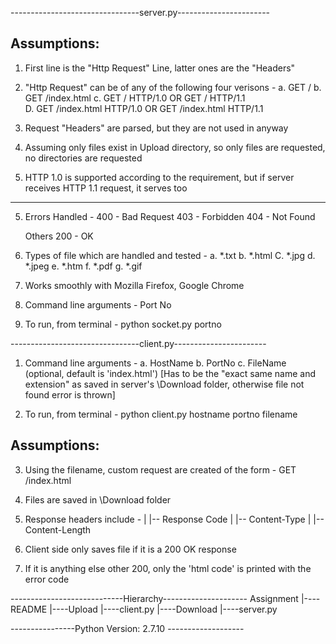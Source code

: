 --------------------------------server.py-----------------------

Assumptions:
------------
1. First line is the "Http Request" Line, latter ones are the "Headers"

2. "Http Request" can be of any of the following four verisons -
	a. GET / 
	b. GET /index.html 
	c. GET / HTTP/1.0		OR		GET / HTTP/1.1  
	D. GET /index.html HTTP/1.0		OR		GET /index.html HTTP/1.1

3. Request "Headers" are parsed, but they are not used in anyway

4. Assuming only files exist in Upload directory, so only files are requested, no directories are requested

5. HTTP 1.0 is supported according to the requirement, but if server receives HTTP 1.1 request, it serves too

------------

5. Errors Handled - 
	400 - 	Bad Request
	403	-	Forbidden
	404 - 	Not Found
   
   Others
	200 -	OK

6. Types of file which are handled and tested -
	a. *.txt
	b. *.html
	C. *.jpg
	d. *.jpeg
	e. *.htm
	f. *.pdf
	g. *.gif

7. Works smoothly with Mozilla Firefox, Google Chrome

8. Command line arguments - Port No

9. To run, from terminal - 
		python socket.py portno


--------------------------------client.py-----------------------
1. Command line arguments - 
	a. HostName
	b. PortNo
	c. FileName (optional, default is 'index.html')	[Has to be the "exact same name and extension" as saved in server's \Download folder, otherwise file not found error is thrown]

2. To run, from terminal - 
		python client.py hostname portno filename

Assumptions:
------------

3. Using the filename, custom request are created of the form - 
		GET /index.html 
	
4. Files are saved in \Download folder

5. Response headers include - 
	|
	|-- Response Code
	|
	|-- Content-Type
	|
	|-- Content-Length	

6. Client side only saves file if it is a 200 OK response

7. If it is anything else other 200, only the 'html code' is printed with the error code



----------------------------Hierarchy---------------------
Assignment
	|----README
	|----Upload
	|----client.py
	|----Download
	|----server.py



----------------Python Version: 2.7.10 -------------------










